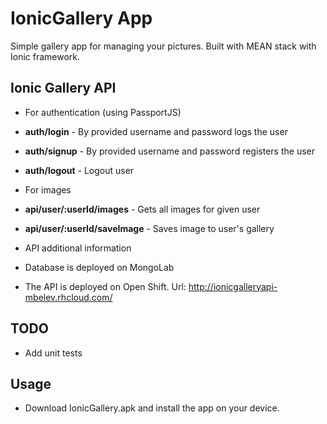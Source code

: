 # IonicGallery App
Simple gallery app for managing your pictures. Built with MEAN stack with Ionic framework.

## Ionic Gallery API
- For authentication (using PassportJS)
 - **auth/login** - By provided username and password logs the user
 - **auth/signup** - By provided username and password registers the user
 - **auth/logout** - Logout user

- For images
 - **api/user/:userId/images** - Gets all images for given user
 - **api/user/:userId/saveImage** - Saves image to user's gallery

- API additional information
 - Database is deployed on MongoLab
 - The API is deployed on Open Shift. Url: http://ionicgalleryapi-mbelev.rhcloud.com/

## TODO
- Add unit tests

## Usage
- Download IonicGallery.apk and install the app on your device.
